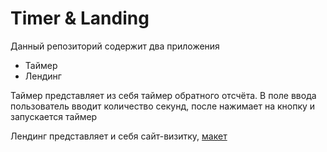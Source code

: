 # Timer & Landing

Данный репозиторий содержит два приложения

- Таймер
- Лендинг

Таймер представляет из себя таймер обратного отсчёта. В поле ввода пользователь вводит количество секунд, после нажимает на кнопку и запускается таймер

Лендинг представляет и себя сайт-визитку, [макет](https://www.figma.com/file/sQAh9YihLB9fFJIMTMXehl/Welbex-(Copy)?node-id=0%3A76&t=v5UDos7eYBFZVHRr-1)